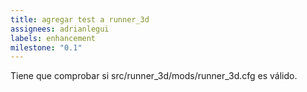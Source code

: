 ```yaml
---
title: agregar test a runner_3d
assignees: adrianlegui
labels: enhancement
milestone: "0.1"
---
```

Tiene que comprobar si src/runner_3d/mods/runner_3d.cfg es válido.
